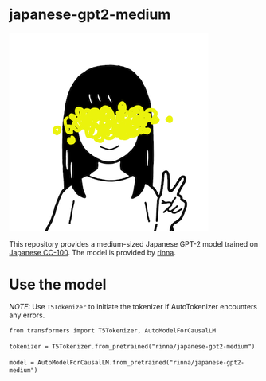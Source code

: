 
# japanese-gpt2-medium

![rinna-icon](./rinna.png)

This repository provides a medium-sized Japanese GPT-2 model trained on [Japanese CC-100](http://data.statmt.org/cc-100/ja.txt.xz). The model is provided by [rinna](https://corp.rinna.co.jp/).

# Use the model

*NOTE:* Use `T5Tokenizer` to initiate the tokenizer if AutoTokenizer encounters any errors.

~~~~
from transformers import T5Tokenizer, AutoModelForCausalLM

tokenizer = T5Tokenizer.from_pretrained("rinna/japanese-gpt2-medium")

model = AutoModelForCausalLM.from_pretrained("rinna/japanese-gpt2-medium")
~~~~